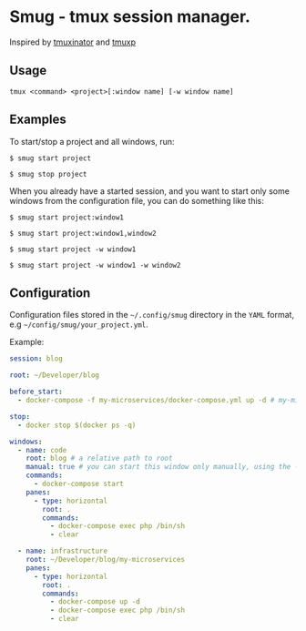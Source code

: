 # Smug - tmux session manager.

Inspired by [tmuxinator](https://github.com/tmuxinator/tmuxinator) and [tmuxp](https://github.com/tmux-python/tmuxp)

## Usage

`tmux <command> <project>[:window name] [-w window name]`

## Examples

To start/stop a project and all windows, run:

`$ smug start project`

`$ smug stop project`

When you already have a started session, and you want to start only some windows from the configuration file, you can do something like this:

`$ smug start project:window1`

`$ smug start project:window1,window2`

`$ smug start project -w window1`

`$ smug start project -w window1 -w window2`

## Configuration

Configuration files stored in the `~/.config/smug` directory in the `YAML` format, e.g `~/config/smug/your_project.yml`.

Example:

```yaml
session: blog

root: ~/Developer/blog

before_start:
  - docker-compose -f my-microservices/docker-compose.yml up -d # my-microservices/docker-compose.yml is a relative to `root`

stop:
  - docker stop $(docker ps -q)

windows:
  - name: code
    root: blog # a relative path to root
    manual: true # you can start this window only manually, using the -w arg
    commands:
      - docker-compose start
    panes:
      - type: horizontal
        root: .
        commands:
          - docker-compose exec php /bin/sh
          - clear

  - name: infrastructure
    root: ~/Developer/blog/my-microservices
    panes:
      - type: horizontal
        root: .
        commands:
          - docker-compose up -d
          - docker-compose exec php /bin/sh
          - clear
```
